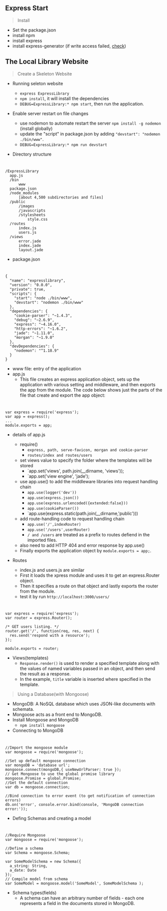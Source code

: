 ## Express Start

> Install

* Set the package.json
* install npm
* install express 
* install express-generator (if write access failed, [check](https://docs.npmjs.com/resolving-eacces-permissions-errors-when-installing-packages-globally))

## The Local Library Website
> Create a Skeleton Website

* Running seleton website
  * `express ExpressLibrary`
  * `npm install`, it will install the dependencies
  * `DEBUG=ExpressLibrary:* npm start`, then run the application.

* Enable server restart on file changes
  * use nodemon to automate restart the server `npm install -g nodemon` (install globally)
  * update the "script" in package.json by adding `"devstart": "nodemon ./bin/www"`.
  * `DEBUG=ExpressLibrary:* npm run devstart`

* Directory structure
#
    /ExpressLibrary
      app.js
      /bin
          www
      package.json
      /node_modules
          [about 4,500 subdirectories and files]
      /public
          /images
          /javascripts
          /stylesheets
              style.css
      /routes
          index.js
          users.js
      /views
          error.jade
          index.jade
          layout.jade
  * package.json
#
    {
      "name": "expresslibrary",
      "version": "0.0.0",
      "private": true,
      "scripts": {
        "start": "node ./bin/www",
        "devstart": "nodemon ./bin/www"
      },
      "dependencies": {
        "cookie-parser": "~1.4.3",
        "debug": "~2.6.9",
        "express": "~4.16.0",
        "http-errors": "~1.6.2",
        "jade": "~1.11.0",
        "morgan": "~1.9.0"
      },
      "devDependencies": {
        "nodemon": "^1.18.9"
      }
    }
* www file: entry of the application
* app.js
  * This file creates an express application object, sets up the application with various setting and middleware, and then exports the app from the module. The code below shows just the parts of the file that create and export the app object:
#
    var express = require('express');
    var app = express();
    ...
    module.exports = app;

* details of app.js
  * require() 
    * `express, path, serve-favicon, morgan and cookie-parser`
    * `routes/index and routes/users`
  * set views value to specify the folder where the templates will be stored
    * `app.set('views', path.join(__dirname, 'views'));
    * `app.set('view engine', 'jade');
  * use app.use() to add the middleware libraries into request handling chain
    * `app.use(logger('dev'))`
    * `app.use(express.json())`
    * `app.use(express.urlencoded({extended:false}))`
    * `app.use(cookieParser())`
    * `app.use(express.static(path.join(__dirname,'public')))
  * add route-handling code to request handling chain
    * `app.use('/',indexRouter)`
    * `app.use('/users',userRouter)`
    * `/ and /users` are treated as a prefix to routes defiend in the imported files.
  * also need to add HTTP 404 and error response by app.use()
  * Finally exports the application object by `module.exports = app;`.

* Routes
  * index.js and users.js are similar
  * First it loads the xpress module and uses it to get an express.Router object.
  * Then it specifies a route on that object and lastly exports the router from the module.
  * test it by run `http://localhost:3000/users/`
#
    var express = require('express');
    var router = express.Router();

    /* GET users listing. */
    router.get('/', function(req, res, next) {
      res.send('respond with a resource');
    });

    module.exports = router;
 
* Views(templates)
  * `Response.render()` is used to render a specified template along with the values of named variables passed in an object, and then send the result as a response.
  * In the example, `title` variable is inserted where specified in the template.

> Using a Database(with Mongoose)

* MongoDB: A NoSQL database which uses JSON-like documents with schemata.
* Mongoose acts as a front end to MongoDB.
* Install Mongoose and MongoDB
  * `npm install mongoose`
* Connecting to MongoDB
#
    //Import the mongoose module
    var mongoose = require('mongoose');

    //Set up default mongoose connection
    var mongoDB = 'database url';
    mongoose.connect(mongoDB,{ useNewUrlParser: true });
    // Get Mongoose to use the global promise library
    mongoose.Promise = global.Promise;
    //Get the default connection
    var db = mongoose.connection;

    //Bind connection to error event (to get notification of connection errors)
    db.on('error', console.error.bind(console, 'MongoDB connection error:'));

* Defing Schemas and creating a model
#
    //Require Mongoose
    var mongoose = require('mongoose');

    //Define a schema
    var Schema = mongoose.Schema;

    var SomeModelSchema = new Schema({
      a_string: String,
      a_date: Date
    });
    // Compile model from schema
    var SomeModel = mongoose.model('SomeModel', SomeModelSchema );
    
* Schema types(fields)
  * A schema can have an arbitrary number of fields - each one represents a field in the documents stored in MongoDB.
  
  
    
